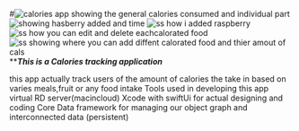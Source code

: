 #![calories app showing the general calories consumed and individual part ](https://user-images.githubusercontent.com/46854325/223472172-b8f29c8f-ab5f-4cba-b91a-cd8e3d5f90c3.png)
![showing hasberry added and time](https://user-images.githubusercontent.com/46854325/223472177-0a400d43-74e8-4287-889e-f3d26a2f279c.png)
![ss how i added raspberry](https://user-images.githubusercontent.com/46854325/223472190-6d82a2fd-3fd3-4f09-8f56-833ae6bde6db.png)
![ss how you can edit and delete eachcalorated food](https://user-images.githubusercontent.com/46854325/223472191-e92ba455-6293-4a60-8221-7a0747a2f4be.png)
![ss showing where you can add diffent calorated food and thier amout of cals](https://user-images.githubusercontent.com/46854325/223472195-9d71d7bf-5388-4d29-9267-b3f00a54240b.png)
*****This is a Calories tracking application***

this app actually track users of the amount of calories the take in based on varies meals,fruit or any food intake
Tools used in developing this app
virtual RD server(macincloud)
Xcode with swiftUi for actual designing and coding
Core Data framework for managing our object graph and interconnected data (persistent)
